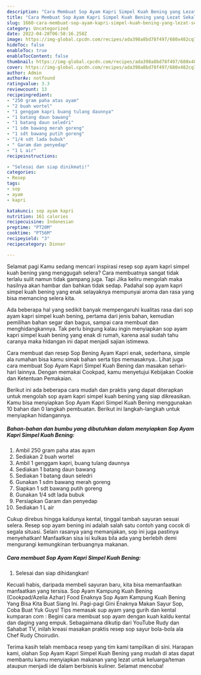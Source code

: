 ```yaml
---
description: "Cara Membuat Sop Ayam Kapri Simpel Kuah Bening yang Lezat Sekali, Buat Buka Puasa Enak"
title: "Cara Membuat Sop Ayam Kapri Simpel Kuah Bening yang Lezat Sekali, Buat Buka Puasa Enak"
slug: 1660-cara-membuat-sop-ayam-kapri-simpel-kuah-bening-yang-lezat-sekali-buat-buka-puasa-enak
category: Uncategorized
date: 2022-04-28T06:58:16.258Z
image: https://img-global.cpcdn.com/recipes/ada398a8bd78f497/680x482cq70/sop-ayam-kapri-simpel-kuah-bening-foto-resep-utama.jpg
hideToc: false
enableToc: true
enableTocContent: false
thumbnail: https://img-global.cpcdn.com/recipes/ada398a8bd78f497/680x482cq70/sop-ayam-kapri-simpel-kuah-bening-foto-resep-utama.jpg
cover: https://img-global.cpcdn.com/recipes/ada398a8bd78f497/680x482cq70/sop-ayam-kapri-simpel-kuah-bening-foto-resep-utama.jpg
author: Admin
authorAv: notfound
ratingvalue: 3.3
reviewcount: 13
recipeingredient:
- "250 gram paha atas ayam"
- "2 buah wortel"
- "1 genggam kapri buang tulang daunnya"
- "1 batang daun bawang"
- "1 batang daun seledri"
- "1 sdm bawang merah goreng"
- "1 sdt bawang putih goreng"
- "1/4 sdt lada bubuk"
- " Garam dan penyedap"
- "1 L air"
recipeinstructions:

- "Selesai dan siap dinikmati!"
categories:
- Resep
tags:
- sop
- ayam
- kapri

katakunci: sop ayam kapri 
nutrition: 161 calories
recipecuisine: Indonesian
preptime: "PT20M"
cooktime: "PT56M"
recipeyield: "3"
recipecategory: Dinner

---
```



Selamat pagi Kamu sedang mencari inspirasi resep sop ayam kapri simpel kuah bening yang menggugah selera? Cara membuatnya sangat tidak terlalu sulit namun tidak gampang juga. Tapi Jika keliru mengolah maka hasilnya akan hambar dan bahkan tidak sedap. Padahal sop ayam kapri simpel kuah bening yang enak selayaknya mempunyai aroma dan rasa yang bisa memancing selera kita.


Ada beberapa hal yang sedikit banyak mempengaruhi kualitas rasa dari sop ayam kapri simpel kuah bening, pertama dari jenis bahan, kemudian pemilihan bahan segar dan bagus, sampai cara membuat dan menghidangkannya. Tak perlu bingung kalau ingin menyiapkan sop ayam kapri simpel kuah bening yang enak di rumah, karena asal sudah tahu caranya maka hidangan ini dapat menjadi sajian istimewa.

Cara membuat dan resep Sop Bening Ayam Kapri enak, sederhana, simple ala rumahan bisa kamu simak bahan serta tips memasaknya.. Lihat juga cara membuat Sop Ayam Kapri Simpel Kuah Bening dan masakan sehari-hari lainnya. Dengan memakai Cookpad, kamu menyetujui Kebijakan Cookie dan Ketentuan Pemakaian.


Berikut ini ada beberapa cara mudah dan praktis yang dapat diterapkan untuk mengolah sop ayam kapri simpel kuah bening yang siap dikreasikan. Kamu bisa menyiapkan Sop Ayam Kapri Simpel Kuah Bening menggunakan 10 bahan dan 0 langkah pembuatan. Berikut ini langkah-langkah untuk menyiapkan hidangannya.

<!--inarticleads1-->

##### Bahan-bahan dan bumbu yang dibutuhkan dalam menyiapkan Sop Ayam Kapri Simpel Kuah Bening:

1. Ambil 250 gram paha atas ayam
1. Sediakan 2 buah wortel
1. Ambil 1 genggam kapri, buang tulang daunnya
1. Sediakan 1 batang daun bawang
1. Sediakan 1 batang daun seledri
1. Gunakan 1 sdm bawang merah goreng
1. Siapkan 1 sdt bawang putih goreng
1. Gunakan 1/4 sdt lada bubuk
1. Persiapkan  Garam dan penyedap
1. Sediakan 1 L air


Cukup direbus hingga kaldunya kental, tinggal tambah sayuran sesuai selera. Resep sop ayam bening ini adalah salah satu contoh yang cocok di segala situasi. Selain rasanya yang memanjakan, sop ini juga pastinya menyehatkan! Manfaatkan sisa isi kulkas bila ada yang berlebih demi mengurangi kemungkinan terbuangnya makanan. 

<!--inarticleads2-->

##### Cara membuat Sop Ayam Kapri Simpel Kuah Bening:


1. Selesai dan siap dihidangkan!

Kecuali habis, daripada membeli sayuran baru, kita bisa memanfaatkan manfaatkan yang tersisa. Sop Ayam Kampung Kuah Bening (Cookpad/Azelia Azhar) Food Enaknya Sop Ayam Kampung Kuah Bening Yang Bisa Kita Buat Siang Ini. Pagi-pagi Gini Enaknya Makan Sayur Sop, Coba Buat Yuk Guys! Tips memasak sup ayam yang gurih dan kental kumparan com : Begini cara membuat sop ayam dengan kuah kaldu kental dan daging yang empuk. Sebagaimana dikutip dari YouTube Rudy dan Sahabat TV, inilah kreasi masakan praktis resep sop sayur bola-bola ala Chef Rudy Choirudin. 

Terima kasih telah membaca resep yang tim kami tampilkan di sini. Harapan kami, olahan Sop Ayam Kapri Simpel Kuah Bening yang mudah di atas dapat membantu kamu menyiapkan makanan yang lezat untuk keluarga/teman ataupun menjadi ide dalam berbisnis kuliner. Selamat mencoba!
